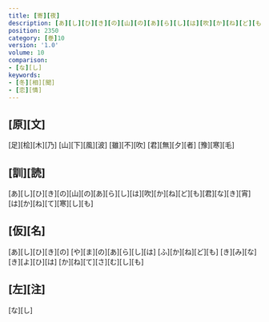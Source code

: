 ```yaml
---
title: [寄][夜]
description: [あ][し][ひ][き][の][山][の][あ][ら][し][は][吹][か][ね][ど][も][君][な][き][宵][は][か][ね][て][寒][し][も]
position: 2350
category: [巻]10
version: '1.0'
volume: 10
comparison:
- [な][し]
keywords:
- [冬][相][聞]
- [恋][情]
---
```


## [原][文]

[足][桧][木][乃] [山][下][風][波] [雖][不][吹] [君][無][夕][者] [豫][寒][毛]

## [訓][読]

[あ][し][ひ][き][の][山][の][あ][ら][し][は][吹][か][ね][ど][も][君][な][き][宵][は][か][ね][て][寒][し][も]

## [仮][名]

[あ][し][ひ][き][の] [や][ま][の][あ][ら][し][は] [ふ][か][ね][ど][も] [き][み][な][き][よ][ひ][は] [か][ね][て][さ][む][し][も]

## [左][注]

[な][し]

